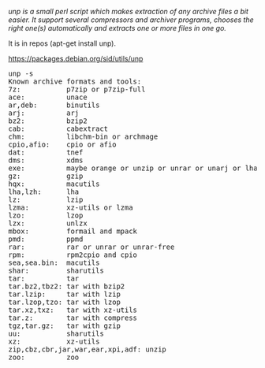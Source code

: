*unp is a small perl script which makes extraction of any archive files a bit easier. It support several compressors and archiver programs, chooses the right one(s) automatically and extracts one or more files in one go.*

It is in repos (apt-get install unp).

<https://packages.debian.org/sid/utils/unp>

<pre>unp -s
Known archive formats and tools:
7z:           p7zip or p7zip-full
ace:          unace
ar,deb:       binutils
arj:          arj
bz2:          bzip2
cab:          cabextract
chm:          libchm-bin or archmage
cpio,afio:    cpio or afio
dat:          tnef
dms:          xdms
exe:          maybe orange or unzip or unrar or unarj or lha 
gz:           gzip
hqx:          macutils
lha,lzh:      lha
lz:           lzip
lzma:         xz-utils or lzma
lzo:          lzop
lzx:          unlzx
mbox:         formail and mpack
pmd:          ppmd
rar:          rar or unrar or unrar-free
rpm:          rpm2cpio and cpio
sea,sea.bin:  macutils
shar:         sharutils
tar:          tar
tar.bz2,tbz2: tar with bzip2
tar.lzip:     tar with lzip
tar.lzop,tzo: tar with lzop
tar.xz,txz:   tar with xz-utils
tar.z:        tar with compress
tgz,tar.gz:   tar with gzip
uu:           sharutils
xz:           xz-utils
zip,cbz,cbr,jar,war,ear,xpi,adf: unzip
zoo:          zoo
</pre>